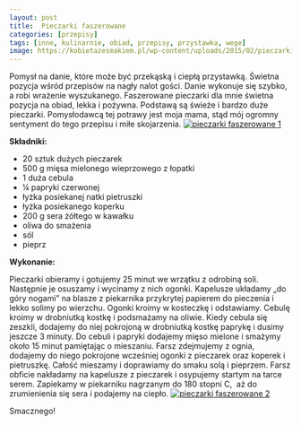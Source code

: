 ```yaml
---
layout: post
title:  Pieczarki faszerowane
categories: [przepisy]
tags: [inne, kulinarnie, obiad, przepisy, przystawka, wege]
image: https://kobietazesmakiem.pl/wp-content/uploads/2015/02/pieczarki-faszerowane-1.jpg
---
```

Pomysł na danie, które może być przekąską i ciepłą przystawką. Świetna pozycja wśród przepisów na nagły nalot gości. Danie wykonuje się szybko, a robi wrażenie wyszukanego. Faszerowane pieczarki dla mnie świetna pozycja na obiad, lekka i pożywna. Podstawą są świeże i bardzo duże pieczarki. Pomysłodawcą tej potrawy jest moja mama, stąd mój ogromny sentyment do tego przepisu i miłe skojarzenia.
[![pieczarki faszerowane 1](http://kobieta-ze-smakiem.pl/wp-content/uploads/2015/02/pieczarki-faszerowane-1-222x300.jpg)](http://kobieta-ze-smakiem.pl/wp-content/uploads/2015/02/pieczarki-faszerowane-1.jpg)



**Składniki:**
* 20 sztuk dużych pieczarek
* 500 g mięsa mielonego wieprzowego z łopatki
* 1 duża cebula
* ¼ papryki czerwonej
* łyżka posiekanej natki pietruszki
* łyżka posiekanego koperku
* 200 g sera żółtego w kawałku
* oliwa do smażenia
* sól
* pieprz


**Wykonanie:**

Pieczarki obieramy i gotujemy 25 minut we wrzątku z odrobiną soli. Następnie je osuszamy i wycinamy z nich ogonki. Kapelusze układamy „do góry nogami” na blasze z piekarnika przykrytej papierem do pieczenia i lekko solimy po wierzchu. Ogonki kroimy w kosteczkę i odstawiamy. Cebulę kroimy w drobniutką kostkę i podsmażamy na oliwie. Kiedy cebula się zeszkli, dodajemy do niej pokrojoną w drobniutką kostkę paprykę i dusimy jeszcze 3 minuty. Do cebuli i papryki dodajemy mięso mielone i smażymy około 15 minut pamiętając o mieszaniu. Farsz zdejmujemy z ognia, dodajemy do niego pokrojone wcześniej ogonki z pieczarek oraz koperek i pietruszkę. Całość mieszamy i doprawiamy do smaku solą i pieprzem. Farsz obficie nakładamy na kapelusze z pieczarek i osypujemy startym na tarce serem. Zapiekamy w piekarniku nagrzanym do 180 stopni C,  aż do zrumienienia się sera i podajemy na ciepło.
[![pieczarki faszerowane 2](http://kobieta-ze-smakiem.pl/wp-content/uploads/2015/02/pieczarki-faszerowane-2-300x222.jpg)](http://kobieta-ze-smakiem.pl/wp-content/uploads/2015/02/pieczarki-faszerowane-2.jpg)


Smacznego!

 
    